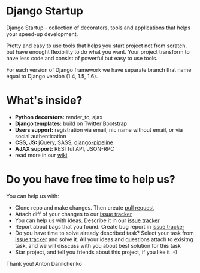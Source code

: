Django Startup
==============

Django Startup - collection of decorators, tools and applications that helps your speed-up development.

Pretty and easy to use tools that helps you start project not from scratch, but have enought flexibility to do what you want. Your project transform to have less code and consist of powerful but easy to use tools.

For each version of Django framework we have separate branch that name equal to Django version (1.4, 1.5, 1.6).

What's inside?
==========

* **Python decorators:** render_to, ajax
* **Django templates:** build on Twitter Bootstrap
* **Users support:** registration via email, nic name without email, or via social authentication
* **CSS, JS:** jQuery, SASS, [django-pipeline](http://django-pipeline.readthedocs.org)
* **AJAX support:** RESTful API, JSON-RPC
* read more in our [wiki](https://github.com/1st/django-startup/wiki)


Do you have free time to help us?
==========

You can help us with:
* Clone repo and make changes. Then create [pull request](https://github.com/1st/django-startup/pulls)
* Attach diff of your changes to our [issue tracker](https://github.com/1st/django-startup/issues)
* You can help us with ideas. Describe it in our [issue tracker](https://github.com/1st/django-startup/issues)
* Report about bags that you found. Create bug report in [issue tracker](https://github.com/1st/django-startup/issues)
* Do you have time to solve already described task? Select your task from [issue tracker](https://github.com/1st/django-startup/issues) and solve it. All your ideas and questions attach to exisitng task, and we will disscuss with you about best solution for this task
* Star project, and tell you friends about this project, if you like it :-)

Thank you!
Anton Danilchenko
